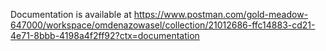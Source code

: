 Documentation is available at https://www.postman.com/gold-meadow-647000/workspace/omdenazowasel/collection/21012686-ffc14883-cd21-4e71-8bbb-4198a4f2ff92?ctx=documentation